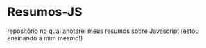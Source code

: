 # Resumos-JS
repositório no qual anotarei meus resumos sobre Javascript (estou ensinando a mim mesmo!)
